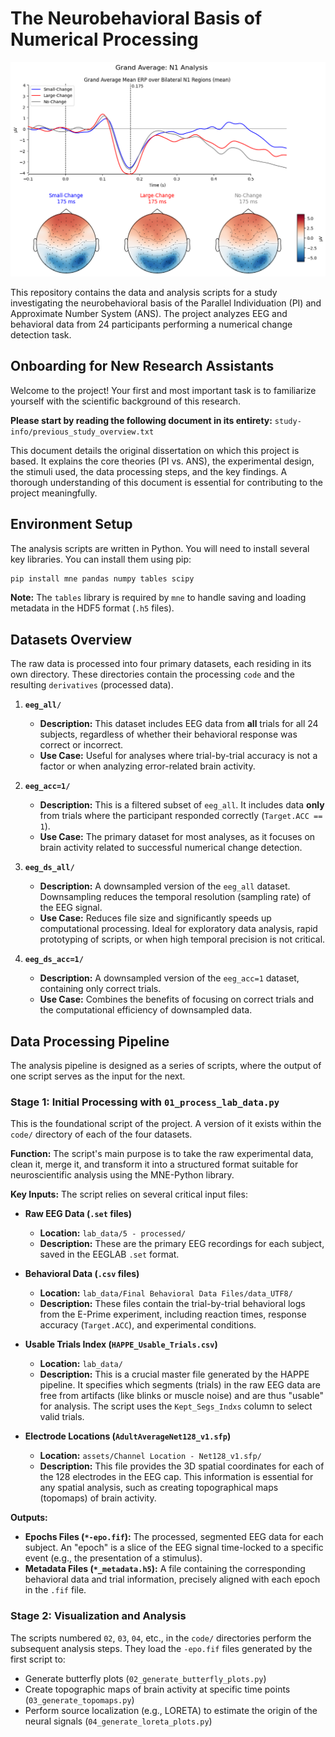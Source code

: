 # The Neurobehavioral Basis of Numerical Processing

![N1 Analysis ERP and Topomaps](media/group_n1_plot.png)

This repository contains the data and analysis scripts for a study investigating the neurobehavioral basis of the Parallel Individuation (PI) and Approximate Number System (ANS). The project analyzes EEG and behavioral data from 24 participants performing a numerical change detection task.

## Onboarding for New Research Assistants

Welcome to the project! Your first and most important task is to familiarize yourself with the scientific background of this research.

**Please start by reading the following document in its entirety:**
`study-info/previous_study_overview.txt`

This document details the original dissertation on which this project is based. It explains the core theories (PI vs. ANS), the experimental design, the stimuli used, the data processing steps, and the key findings. A thorough understanding of this document is essential for contributing to the project meaningfully.

## Environment Setup

The analysis scripts are written in Python. You will need to install several key libraries. You can install them using pip:

```bash
pip install mne pandas numpy tables scipy
```
**Note:** The `tables` library is required by `mne` to handle saving and loading metadata in the HDF5 format (`.h5` files).

## Datasets Overview

The raw data is processed into four primary datasets, each residing in its own directory. These directories contain the processing `code` and the resulting `derivatives` (processed data).

1.  **`eeg_all/`**
    *   **Description:** This dataset includes EEG data from **all** trials for all 24 subjects, regardless of whether their behavioral response was correct or incorrect.
    *   **Use Case:** Useful for analyses where trial-by-trial accuracy is not a factor or when analyzing error-related brain activity.

2.  **`eeg_acc=1/`**
    *   **Description:** This is a filtered subset of `eeg_all`. It includes data **only** from trials where the participant responded correctly (`Target.ACC == 1`).
    *   **Use Case:** The primary dataset for most analyses, as it focuses on brain activity related to successful numerical change detection.

3.  **`eeg_ds_all/`**
    *   **Description:** A downsampled version of the `eeg_all` dataset. Downsampling reduces the temporal resolution (sampling rate) of the EEG signal.
    *   **Use Case:** Reduces file size and significantly speeds up computational processing. Ideal for exploratory data analysis, rapid prototyping of scripts, or when high temporal precision is not critical.

4.  **`eeg_ds_acc=1/`**
    *   **Description:** A downsampled version of the `eeg_acc=1` dataset, containing only correct trials.
    *   **Use Case:** Combines the benefits of focusing on correct trials and the computational efficiency of downsampled data.

## Data Processing Pipeline

The analysis pipeline is designed as a series of scripts, where the output of one script serves as the input for the next.

### Stage 1: Initial Processing with `01_process_lab_data.py`

This is the foundational script of the project. A version of it exists within the `code/` directory of each of the four datasets.

**Function:** The script's main purpose is to take the raw experimental data, clean it, merge it, and transform it into a structured format suitable for neuroscientific analysis using the MNE-Python library.

**Key Inputs:** The script relies on several critical input files:

*   **Raw EEG Data (`.set` files)**
    *   **Location:** `lab_data/5 - processed/`
    *   **Description:** These are the primary EEG recordings for each subject, saved in the EEGLAB `.set` format.

*   **Behavioral Data (`.csv` files)**
    *   **Location:** `lab_data/Final Behavioral Data Files/data_UTF8/`
    *   **Description:** These files contain the trial-by-trial behavioral logs from the E-Prime experiment, including reaction times, response accuracy (`Target.ACC`), and experimental conditions.

*   **Usable Trials Index (`HAPPE_Usable_Trials.csv`)**
    *   **Location:** `lab_data/`
    *   **Description:** This is a crucial master file generated by the HAPPE pipeline. It specifies which segments (trials) in the raw EEG data are free from artifacts (like blinks or muscle noise) and are thus "usable" for analysis. The script uses the `Kept_Segs_Indxs` column to select valid trials.

*   **Electrode Locations (`AdultAverageNet128_v1.sfp`)**
    *   **Location:** `assets/Channel Location - Net128_v1.sfp/`
    *   **Description:** This file provides the 3D spatial coordinates for each of the 128 electrodes in the EEG cap. This information is essential for any spatial analysis, such as creating topographical maps (topomaps) of brain activity.

**Outputs:**

*   **Epochs Files (`*-epo.fif`):** The processed, segmented EEG data for each subject. An "epoch" is a slice of the EEG signal time-locked to a specific event (e.g., the presentation of a stimulus).
*   **Metadata Files (`*_metadata.h5`):** A file containing the corresponding behavioral data and trial information, precisely aligned with each epoch in the `.fif` file.

### Stage 2: Visualization and Analysis

The scripts numbered `02`, `03`, `04`, etc., in the `code/` directories perform the subsequent analysis steps. They load the `-epo.fif` files generated by the first script to:

*   Generate butterfly plots (`02_generate_butterfly_plots.py`)
*   Create topographic maps of brain activity at specific time points (`03_generate_topomaps.py`)
*   Perform source localization (e.g., LORETA) to estimate the origin of the neural signals (`04_generate_loreta_plots.py`) 